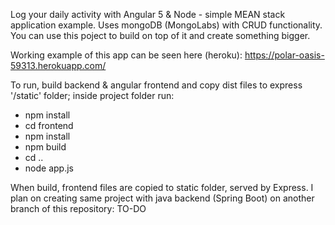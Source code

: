Log your daily activity with Angular 5 & Node  - simple MEAN stack application example. Uses mongoDB (MongoLabs) with CRUD functionality. You can use this poject to build on top of it and create something bigger.

Working example of this app can be seen here (heroku): https://polar-oasis-59313.herokuapp.com/


To run, build backend & angular frontend and copy dist files to express '/static' folder; inside project folder run:

- npm install
- cd frontend
- npm install
- npm build 
- cd ..
- node app.js


When build, frontend files are copied to static folder, served by Express.
I plan on creating same project with java backend (Spring Boot) on another branch of this repository: TO-DO